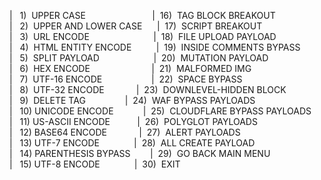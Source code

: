 <p>|&nbsp;&nbsp;&nbsp;1)&nbsp;&nbsp;UPPER CASE&nbsp;&nbsp;&nbsp;&nbsp;&nbsp;&nbsp;&nbsp;&nbsp;&nbsp;&nbsp;&nbsp;&nbsp;&nbsp;&nbsp;&nbsp;&nbsp;&nbsp;&nbsp;&nbsp;&nbsp;&nbsp;&nbsp;&nbsp;&nbsp;&nbsp;&nbsp;&nbsp;|&nbsp;&nbsp;16)&nbsp;&nbsp;TAG BLOCK BREAKOUT
<br>|&nbsp;&nbsp;&nbsp;2)&nbsp;&nbsp;UPPER AND LOWER CASE&nbsp;&nbsp;&nbsp;&nbsp;&nbsp;&nbsp;|&nbsp;&nbsp;17)&nbsp;&nbsp;SCRIPT BREAKOUT
<br>|&nbsp;&nbsp;&nbsp;3)&nbsp;&nbsp;URL ENCODE&nbsp;&nbsp;&nbsp;&nbsp;&nbsp;&nbsp;&nbsp;&nbsp;&nbsp;&nbsp;&nbsp;&nbsp;&nbsp;&nbsp;&nbsp;&nbsp;&nbsp;&nbsp;&nbsp;&nbsp;&nbsp;&nbsp;&nbsp;&nbsp;&nbsp;&nbsp;|&nbsp;&nbsp;18)&nbsp;&nbsp;FILE UPLOAD PAYLOAD
<br>|&nbsp;&nbsp;&nbsp;4)&nbsp;&nbsp;HTML ENTITY ENCODE&nbsp;&nbsp;&nbsp;&nbsp;&nbsp;&nbsp;&nbsp;&nbsp;&nbsp;&nbsp;|&nbsp;&nbsp;19)&nbsp;&nbsp;INSIDE COMMENTS BYPASS
<br>|&nbsp;&nbsp;&nbsp;5)&nbsp;&nbsp;SPLIT PAYLOAD&nbsp;&nbsp;&nbsp;&nbsp;&nbsp;&nbsp;&nbsp;&nbsp;&nbsp;&nbsp;&nbsp;&nbsp;&nbsp;&nbsp;&nbsp;&nbsp;&nbsp;&nbsp;&nbsp;&nbsp;&nbsp;&nbsp;|&nbsp;&nbsp;20)&nbsp;&nbsp;MUTATION PAYLOAD
<br>|&nbsp;&nbsp;&nbsp;6)&nbsp;&nbsp;HEX ENCODE&nbsp;&nbsp;&nbsp;&nbsp;&nbsp;&nbsp;&nbsp;&nbsp;&nbsp;&nbsp;&nbsp;&nbsp;&nbsp;&nbsp;&nbsp;&nbsp;&nbsp;&nbsp;&nbsp;&nbsp;&nbsp;&nbsp;&nbsp;&nbsp;&nbsp;|&nbsp;&nbsp;21)&nbsp;&nbsp;MALFORMED IMG
<br>|&nbsp;&nbsp;&nbsp;7)&nbsp;&nbsp;UTF-16 ENCODE&nbsp;&nbsp;&nbsp;&nbsp;&nbsp;&nbsp;&nbsp;&nbsp;&nbsp;&nbsp;&nbsp;&nbsp;&nbsp;&nbsp;&nbsp;&nbsp;&nbsp;&nbsp;&nbsp;&nbsp;|&nbsp;&nbsp;22)&nbsp;&nbsp;SPACE BYPASS
<br>|&nbsp;&nbsp;&nbsp;8)&nbsp;&nbsp;UTF-32 ENCODE&nbsp;&nbsp;&nbsp;&nbsp;&nbsp;&nbsp;&nbsp;&nbsp;&nbsp;&nbsp;&nbsp;&nbsp;&nbsp;|&nbsp;&nbsp;23)&nbsp;&nbsp;DOWNLEVEL-HIDDEN BLOCK
<br>|&nbsp;&nbsp;&nbsp;9)&nbsp;&nbsp;DELETE TAG&nbsp;&nbsp;&nbsp;&nbsp;&nbsp;&nbsp;&nbsp;&nbsp;&nbsp;&nbsp;&nbsp;&nbsp;&nbsp;&nbsp;&nbsp;&nbsp;|&nbsp;&nbsp;24)&nbsp;&nbsp;WAF BYPASS PAYLOADS
<br>|&nbsp;&nbsp;&nbsp;10)&nbsp;UNICODE ENCODE&nbsp;&nbsp;&nbsp;&nbsp;&nbsp;&nbsp;&nbsp;&nbsp;&nbsp;&nbsp;&nbsp;&nbsp;|&nbsp;&nbsp;25)&nbsp;&nbsp;CLOUDFLARE BYPASS PAYLOADS
<br>|&nbsp;&nbsp;&nbsp;11)&nbsp;US-ASCII ENCODE&nbsp;&nbsp;&nbsp;&nbsp;&nbsp;&nbsp;&nbsp;&nbsp;&nbsp;&nbsp;&nbsp;|&nbsp;&nbsp;26)&nbsp;&nbsp;POLYGLOT PAYLOADS
<br>|&nbsp;&nbsp;&nbsp;12)&nbsp;BASE64 ENCODE&nbsp;&nbsp;&nbsp;&nbsp;&nbsp;&nbsp;&nbsp;&nbsp;&nbsp;&nbsp;&nbsp;&nbsp;&nbsp;|&nbsp;&nbsp;27)&nbsp;&nbsp;ALERT PAYLOADS
<br>|&nbsp;&nbsp;&nbsp;13)&nbsp;UTF-7 ENCODE&nbsp;&nbsp;&nbsp;&nbsp;&nbsp;&nbsp;&nbsp;&nbsp;&nbsp;&nbsp;&nbsp;&nbsp;&nbsp;&nbsp;|&nbsp;&nbsp;28)&nbsp;&nbsp;ALL CREATE PAYLOAD
<br>|&nbsp;&nbsp;&nbsp;14)&nbsp;PARENTHESIS BYPASS&nbsp;&nbsp;&nbsp;&nbsp;&nbsp;&nbsp;&nbsp;&nbsp;|&nbsp;&nbsp;29)&nbsp;&nbsp;GO BACK MAIN MENU
<br>|&nbsp;&nbsp;&nbsp;15)&nbsp;UTF-8 ENCODE&nbsp;&nbsp;&nbsp;&nbsp;&nbsp;&nbsp;&nbsp;&nbsp;&nbsp;&nbsp;&nbsp;&nbsp;&nbsp;&nbsp;|&nbsp;&nbsp;30)&nbsp;&nbsp;EXIT</p>
